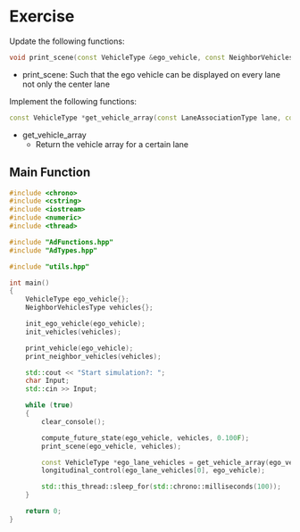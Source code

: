 # Exercise

Update the following functions:

```cpp
void print_scene(const VehicleType &ego_vehicle, const NeighborVehiclesType &vehicles);
```

- print_scene: Such that the ego vehicle can be displayed on every lane not only the center lane

Implement the following functions:

```cpp
const VehicleType *get_vehicle_array(const LaneAssociationType lane, const NeighborVehiclesType &vehicles);
```

- get_vehicle_array
  - Return the vehicle array for a certain lane

## Main Function

```cpp
#include <chrono>
#include <cstring>
#include <iostream>
#include <numeric>
#include <thread>

#include "AdFunctions.hpp"
#include "AdTypes.hpp"

#include "utils.hpp"

int main()
{
    VehicleType ego_vehicle{};
    NeighborVehiclesType vehicles{};

    init_ego_vehicle(ego_vehicle);
    init_vehicles(vehicles);

    print_vehicle(ego_vehicle);
    print_neighbor_vehicles(vehicles);

    std::cout << "Start simulation?: ";
    char Input;
    std::cin >> Input;

    while (true)
    {
        clear_console();

        compute_future_state(ego_vehicle, vehicles, 0.100F);
        print_scene(ego_vehicle, vehicles);

        const VehicleType *ego_lane_vehicles = get_vehicle_array(ego_vehicle.lane, vehicles);
        longitudinal_control(ego_lane_vehicles[0], ego_vehicle);

        std::this_thread::sleep_for(std::chrono::milliseconds(100));
    }

    return 0;
}
```
